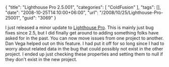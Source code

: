 {
	"title": "Lighthouse Pro 2.5.001",
	"categories": [
		"ColdFusion"
	],
	"tags": [],
	"date": "2008-10-25T14:10:00+06:00",
	"url": "/2008/10/25/Lighthouse-Pro-25001",
	"guid": "3069"
}

I just released a minor update to <a href="http://lighthousepro.riaforge.org">Lighthouse Pro</a>. This is mainly just bug fixes since 2.5, but I did finally get around to adding something folks have asked for in the past. You can now move issues from one project to another. Dan Vega helped out on this feature. I had put it off for so long since I had to worry about related data in the bug that could possibly not exist in the other project. I ended up just checking these properties and setting them to null if they don't exist in the new project.